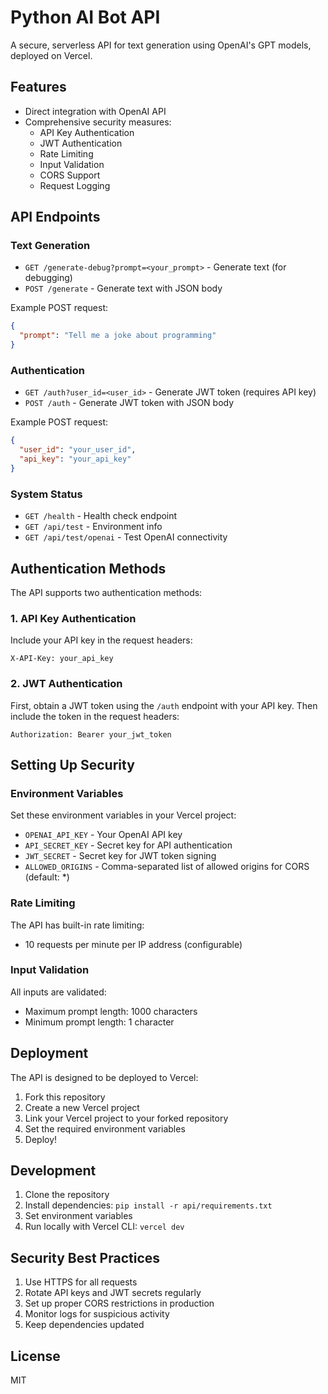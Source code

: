 # Python AI Bot API

A secure, serverless API for text generation using OpenAI's GPT models, deployed on Vercel.

## Features

- Direct integration with OpenAI API
- Comprehensive security measures:
  - API Key Authentication
  - JWT Authentication
  - Rate Limiting
  - Input Validation
  - CORS Support
  - Request Logging

## API Endpoints

### Text Generation

- `GET /generate-debug?prompt=<your_prompt>` - Generate text (for debugging)
- `POST /generate` - Generate text with JSON body

Example POST request:

```json
{
  "prompt": "Tell me a joke about programming"
}
```

### Authentication

- `GET /auth?user_id=<user_id>` - Generate JWT token (requires API key)
- `POST /auth` - Generate JWT token with JSON body

Example POST request:

```json
{
  "user_id": "your_user_id",
  "api_key": "your_api_key"
}
```

### System Status

- `GET /health` - Health check endpoint
- `GET /api/test` - Environment info
- `GET /api/test/openai` - Test OpenAI connectivity

## Authentication Methods

The API supports two authentication methods:

### 1. API Key Authentication

Include your API key in the request headers:

```
X-API-Key: your_api_key
```

### 2. JWT Authentication

First, obtain a JWT token using the `/auth` endpoint with your API key. Then include the token in the request headers:

```
Authorization: Bearer your_jwt_token
```

## Setting Up Security

### Environment Variables

Set these environment variables in your Vercel project:

- `OPENAI_API_KEY` - Your OpenAI API key
- `API_SECRET_KEY` - Secret key for API authentication
- `JWT_SECRET` - Secret key for JWT token signing
- `ALLOWED_ORIGINS` - Comma-separated list of allowed origins for CORS (default: \*)

### Rate Limiting

The API has built-in rate limiting:

- 10 requests per minute per IP address (configurable)

### Input Validation

All inputs are validated:

- Maximum prompt length: 1000 characters
- Minimum prompt length: 1 character

## Deployment

The API is designed to be deployed to Vercel:

1. Fork this repository
2. Create a new Vercel project
3. Link your Vercel project to your forked repository
4. Set the required environment variables
5. Deploy!

## Development

1. Clone the repository
2. Install dependencies: `pip install -r api/requirements.txt`
3. Set environment variables
4. Run locally with Vercel CLI: `vercel dev`

## Security Best Practices

1. Use HTTPS for all requests
2. Rotate API keys and JWT secrets regularly
3. Set up proper CORS restrictions in production
4. Monitor logs for suspicious activity
5. Keep dependencies updated

## License

MIT
